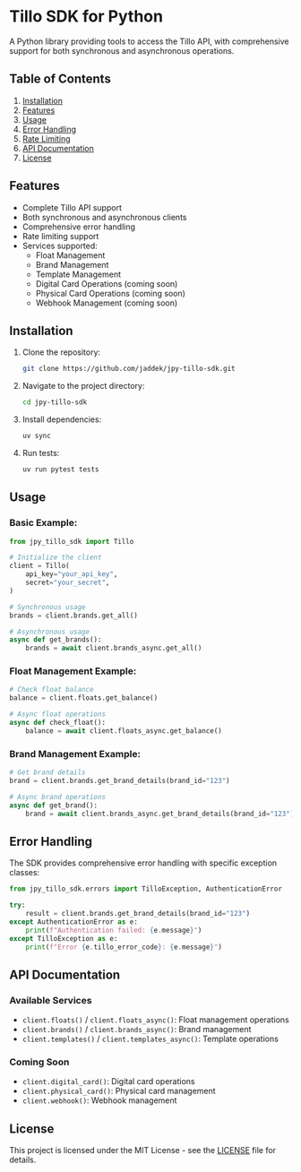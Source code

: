 # Tillo SDK for Python

A Python library providing tools to access the Tillo API, with comprehensive support for both synchronous and asynchronous operations.

## Table of Contents

1. [Installation](#installation)
2. [Features](#features)
3. [Usage](#usage)
4. [Error Handling](#error-handling)
5. [Rate Limiting](#rate-limiting)
6. [API Documentation](#api-documentation)
7. [License](#license)

## Features

- Complete Tillo API support
- Both synchronous and asynchronous clients
- Comprehensive error handling
- Rate limiting support
- Services supported:
  - Float Management
  - Brand Management
  - Template Management
  - Digital Card Operations (coming soon)
  - Physical Card Operations (coming soon)
  - Webhook Management (coming soon)

## Installation

1. Clone the repository:
    ```bash
    git clone https://github.com/jaddek/jpy-tillo-sdk.git
    ```

2. Navigate to the project directory:
    ```bash
    cd jpy-tillo-sdk
    ```

3. Install dependencies:
   ```bash
   uv sync
   ```

4. Run tests:
   ```bash
   uv run pytest tests
   ```

## Usage

### Basic Example:

```python
from jpy_tillo_sdk import Tillo

# Initialize the client
client = Tillo(
    api_key="your_api_key",
    secret="your_secret",
)

# Synchronous usage
brands = client.brands.get_all()

# Asynchronous usage
async def get_brands():
    brands = await client.brands_async.get_all()
```

### Float Management Example:

```python
# Check float balance
balance = client.floats.get_balance()

# Async float operations
async def check_float():
    balance = await client.floats_async.get_balance()
```

### Brand Management Example:

```python
# Get brand details
brand = client.brands.get_brand_details(brand_id="123")

# Async brand operations
async def get_brand():
    brand = await client.brands_async.get_brand_details(brand_id="123")
```

## Error Handling

The SDK provides comprehensive error handling with specific exception classes:

```python
from jpy_tillo_sdk.errors import TilloException, AuthenticationError

try:
    result = client.brands.get_brand_details(brand_id="123")
except AuthenticationError as e:
    print(f"Authentication failed: {e.message}")
except TilloException as e:
    print(f"Error {e.tillo_error_code}: {e.message}")
```

## API Documentation

### Available Services

- `client.floats()` / `client.floats_async()`: Float management operations
- `client.brands()` / `client.brands_async()`: Brand management
- `client.templates()` / `client.templates_async()`: Template operations

### Coming Soon
- `client.digital_card()`: Digital card operations
- `client.physical_card()`: Physical card management
- `client.webhook()`: Webhook management


## License

This project is licensed under the MIT License - see the [LICENSE](LICENSE) file for details.
